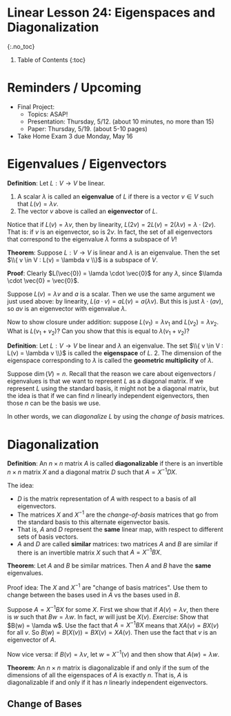 # Linear Lesson 24: Eigenspaces and Diagonalization
{:.no_toc}

1. Table of Contents
{:toc}

# Reminders / Upcoming

* Final Project:
  * Topics: ASAP!
  * Presentation: Thursday, 5/12. (about 10 minutes, no more than 15)
  * Paper: Thursday, 5/19. (about 5-10 pages)
* Take Home Exam 3 due Monday, May 16

# Eigenvalues / Eigenvectors

**Definition**: Let $L : V \to V$ be linear.  
1. A scalar $\lambda$ is called an **eigenvalue** of $L$ if there is a vector $v \in V$ such that $L(v) = \lambda v$.
2. The vector $v$ above is called an **eigenvector** of $L$.

Notice that if $L(v) = \lambda v$, then by linearity, $L(2v) = 2 L(v) = 2 (\lambda v) = \lambda \cdot (2v)$. That is: if $v$ is an eigenvector, so is $2v$. In fact, the set of all eigenvectors that correspond to the eigenvalue $\lambda$ forms a subspace of $V$!

**Theorem**: Suppose $L : V \to V$ is linear and $\lambda$ is an eigenvalue. Then the set $\\{ v \in V : L(v) = \lambda v \\}$ is a subspace of $V$.

**Proof**: Clearly $L(\vec{0}) = \lamda \cdot \vec{0}$ for any $\lambda$, since $\lamda \cdot \vec{0} = \vec{0}$.

Suppose $L(v) = \lambda v$ and $a$ is a scalar. Then we use the same argument we just used above: by linearity, $L(a \cdot v) = a L(v) = a (\lambda v)$. But this is just $\lambda \cdot (av)$, so $av$ is an eigenvector with eigenvalue $\lambda$.

Now to show closure under addition: suppose $L(v_1) = \lambda v_1$ and $L(v_2) = \lambda v_2$. What is $L(v_1 + v_2)$? Can you show that this is equal to $\lambda (v_1 + v_2)$?

**Definition**: Let $L : V \to V$ be linear and $\lambda$ an eigenvalue. The set $\\{ v \in V : L(v) = \lambda v \\}$ is called the **eigenspace** of $L$.
2. The dimension of the eigenspace corresponding to $\lambda$ is called the **geometric multiplicity** of $\lambda$.

Suppose $\dim(V) = n$. Recall that the reason we care about eigenvectors / eigenvalues is that we want to represent $L$ as a diagonal matrix. If we represent $L$ using the standard basis, it might not be a diagonal matrix, but the idea is that if we can find $n$ linearly independent eigenvectors, then those $n$ can be the basis we use.

In other words, we can *diagonalize* $L$ by using the *change of basis* matrices.

# Diagonalization

**Definition**: An $n \times n$ matrix $A$ is called **diagonalizable** if there is an invertible $n \times n$ matrix $X$ and a diagonal matrix $D$ such that $A = X^{-1} D X$.

The idea:

* $D$ is the matrix representation of $A$ with respect to a basis of all eigenvectors.
* The matrices $X$ and $X^{-1}$ are the *change-of-basis* matrices that go from the standard basis to this alternate eigenvector basis.
* That is, $A$ and $D$ represent the **same** linear map, with respect to different sets of basis vectors.
* $A$ and $D$ are called **similar** matrices: two matrices $A$ and $B$ are similar if there is an invertible matrix $X$ such that $A = X^{-1} B X$.

**Theorem**: Let $A$ and $B$ be similar matrices. Then $A$ and $B$ have the **same** eigenvalues.

Proof idea: The $X$ and $X^{-1}$ are "change of basis matrices". Use them to change between the bases used in $A$ vs the bases used in $B$.

Suppose $A = X^{-1} B X$ for some $X$. First we show that if $A(v) = \lambda v$, then there is $w$ such that $Bw = \lambda w$. In fact, $w$ will just be $X(v)$. *Exercise*: Show that $B(w) = \lamda w$. Use the fact that $A = X^{-1} B X$ means that $XA(v) = BX(v)$ for all $v$. So $B(w) = B(X(v)) = BX(v) = XA(v)$. Then use the fact that $v$ is an eigenvector of $A$.

Now vice versa: if $B(v) = \lambda v$, let $w = X^{-1}(v)$ and then show that $A(w) = \lambda w$.

**Theorem**: An $n \times n$ matrix is diagonalizable if and only if the sum of the dimensions of all the eigenspaces of $A$ is exactly $n$. That is, $A$ is diagonalizable if and only if it has $n$ linearly independent eigenvectors.

## Change of Bases
